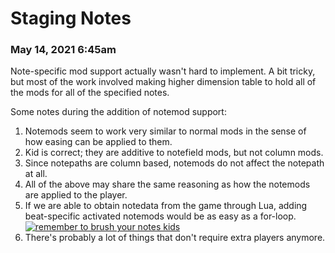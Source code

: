 # Staging Notes

### May 14, 2021 6:45am
Note-specific mod support actually wasn't hard to implement. A bit tricky, but most of the work involved making higher dimension table to hold all of the mods for all of the specified notes.

Some notes during the addition of notemod support:
1. Notemods seem to work very similar to normal mods in the sense of how easing can be applied to them.
1. Kid is correct; they are additive to notefield mods, but not column mods.
1. Since notepaths are column based, notemods do not affect the notepath at all.
1. All of the above may share the same reasoning as how the notemods are applied to the player.
1. If we are able to obtain notedata from the game through Lua, adding beat-specific activated notemods would be as easy as a for-loop.  
[![remember to brush your notes kids](http://img.youtube.com/vi/fuzIcjOU-n4/0.jpg)](http://www.youtube.com/watch?v=fuzIcjOU-n4 "remember to brush your notes kids")
1. There's probably a lot of things that don't require extra players anymore.
